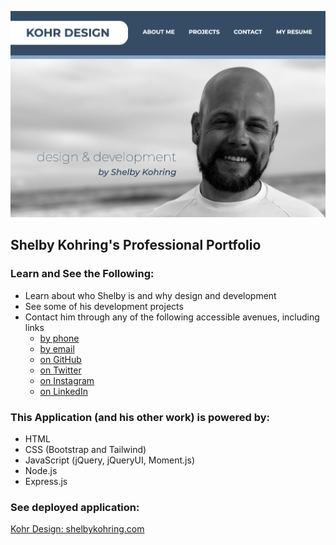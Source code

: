 ![Kohr Design](assets/images/kohr-design-screenshot.png)

## Shelby Kohring's Professional Portfolio

### Learn and See the Following:
* Learn about who Shelby is and why design and development
* See some of his development projects
* Contact him through any of the following accessible avenues, including links
  * [by phone](tel:+1-615-426-6948)
  * [by email](mailto:kohringsw@gmail.com)
  * [on GitHub](https://github.com/kohringsw)
  * [on Twitter](https://twitter.com/shelbykohring)
  * [on Instagram](https://www.instagram.com/shelbykohring/)
  * [on LinkedIn](https://www.linkedin.com/in/shelby-kohring-3335171b8/)

### This Application (and his other work) is powered by:
* HTML
* CSS (Bootstrap and Tailwind)
* JavaScript (jQuery, jQueryUI, Moment.js)
* Node.js
* Express.js

### See deployed application:
[Kohr Design: shelbykohring.com](https://www.shelbykohring.com)
